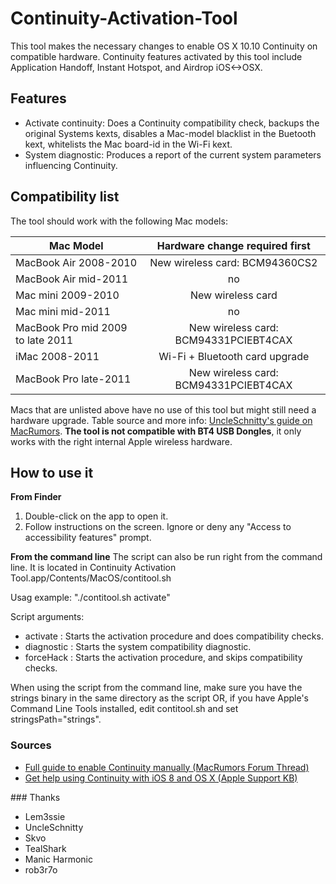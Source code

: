 Continuity-Activation-Tool
=========================

This tool makes the necessary changes to enable OS X 10.10 Continuity on compatible hardware. Continuity features activated by this tool include Application Handoff, Instant Hotspot, and Airdrop iOS<->OSX.

## Features
* Activate continuity: Does a Continuity compatibility check, backups the original Systems kexts, disables a Mac-model blacklist in the Buetooth kext, whitelists the Mac board-id in the Wi-Fi kext.
* System diagnostic: Produces a report of the current system parameters influencing Continuity.

## Compatibility list
The tool should work with the following Mac models:

Mac Model | Hardware change required first
---|:---:
MacBook Air 2008-2010 | New wireless card: BCM94360CS2
MacBook Air mid-2011 | no
Mac mini 2009-2010 | New wireless card
Mac mini mid-2011 | no
MacBook Pro mid 2009 to late 2011 | New wireless card: BCM94331PCIEBT4CAX
iMac 2008-2011 | Wi-Fi + Bluetooth card upgrade
MacBook Pro late-2011 | New wireless card: BCM94331PCIEBT4CAX

Macs that are unlisted above have no use of this tool but might still need a hardware upgrade. Table source and more info: [UncleSchnitty's guide on MacRumors](http://forums.macrumors.com/showpost.php?p=20124161).
**The tool is not compatible with BT4 USB Dongles**, it only works with the right internal Apple wireless hardware.

## How to use it

**From Finder**
1. Double-click on the app to open it.
2. Follow instructions on the screen. Ignore or deny any "Access to accessibility features" prompt.

**From the command line**
The script can also be run right from the command line. It is located in Continuity Activation Tool.app/Contents/MacOS/contitool.sh

Usag example: "./contitool.sh activate"

Script arguments: 
* activate : Starts the activation procedure and does compatibility checks.
* diagnostic : Starts the system compatibility diagnostic.
* forceHack : Starts the activation procedure, and skips compatibility checks.

When using the script from the command line, make sure you have the strings binary in the same directory as the script OR, if you have Apple's Command Line Tools installed, edit contitool.sh and set stringsPath="strings".

### Sources
* [Full guide to enable Continuity manually (MacRumors Forum Thread)](http://forums.macrumors.com/showpost.php?p=20124161)
* [Get help using Continuity with iOS 8 and OS X (Apple Support KB)](http://support.apple.com/kb/TS5458)


### Thanks
* Lem3ssie
* UncleSchnitty
* Skvo
* TealShark
* Manic Harmonic
* rob3r7o